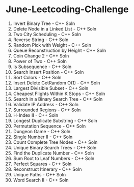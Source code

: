 # June-Leetcoding-Challenge

1. Invert Binary Tree - C++ Soln
2. Delete Node in a Linked List - C++ Soln
3. Two City Scheduling - C++ Soln
4. Reverse String - C++ Soln
5. Random Pick with Weight - C++ Soln
6. Queue Reconstruction by Height - C++ Soln
7. Coin Change 2 - C++ Soln
8. Power of Two - C++ Soln
9. Is Subsequence - C++ Soln
10. Search Insert Position - C++ Soln
11. Sort Colors - C++ Soln
12. Insert Delete GetRandom O(1) - C++ Soln
13. Largest Divisible Subset - C++ Soln
14. Cheapest Flights Within K Stops - C++ Soln
15. Search in a Binary Search Tree - C++ Soln
16. Validate IP Address - C++ Soln
17. Surrounded Regions - C++ Soln
18. H-Index II - C++ Soln
19. Longest Duplicate Substring - C++ Soln
20. Permutation Sequence - C++ Soln
21. Dungeon Game - C++ Soln
22. Single Number II - C++ Soln
23. Count Complete Tree Nodes - C++ Soln
24. Unique Binary Search Trees - C++ Soln
25. Find the Duplicate Number - C++ Soln
26. Sum Root to Leaf Numbers - C++ Soln
27. Perfect Squares - C++ Soln
28. Reconstruct Itinerary - C++ Soln
29. Unique Paths - C++ Soln
30. Word Search II - C++ Soln

